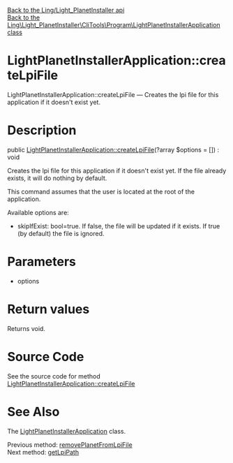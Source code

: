 [Back to the Ling/Light_PlanetInstaller api](https://github.com/lingtalfi/Light_PlanetInstaller/blob/master/doc/api/Ling/Light_PlanetInstaller.md)<br>
[Back to the Ling\Light_PlanetInstaller\CliTools\Program\LightPlanetInstallerApplication class](https://github.com/lingtalfi/Light_PlanetInstaller/blob/master/doc/api/Ling/Light_PlanetInstaller/CliTools/Program/LightPlanetInstallerApplication.md)


LightPlanetInstallerApplication::createLpiFile
================



LightPlanetInstallerApplication::createLpiFile — Creates the lpi file for this application if it doesn't exist yet.




Description
================


public [LightPlanetInstallerApplication::createLpiFile](https://github.com/lingtalfi/Light_PlanetInstaller/blob/master/doc/api/Ling/Light_PlanetInstaller/CliTools/Program/LightPlanetInstallerApplication/createLpiFile.md)(?array $options = []) : void




Creates the lpi file for this application if it doesn't exist yet.
If the file already exists, it will do nothing by default.

This command assumes that the user is located at the root of the application.

Available options are:
- skipIfExist: bool=true. If false, the file will be updated if it exists. If true (by default) the file is ignored.




Parameters
================


- options

    


Return values
================

Returns void.








Source Code
===========
See the source code for method [LightPlanetInstallerApplication::createLpiFile](https://github.com/lingtalfi/Light_PlanetInstaller/blob/master/CliTools/Program/LightPlanetInstallerApplication.php#L234-L274)


See Also
================

The [LightPlanetInstallerApplication](https://github.com/lingtalfi/Light_PlanetInstaller/blob/master/doc/api/Ling/Light_PlanetInstaller/CliTools/Program/LightPlanetInstallerApplication.md) class.

Previous method: [removePlanetFromLpiFile](https://github.com/lingtalfi/Light_PlanetInstaller/blob/master/doc/api/Ling/Light_PlanetInstaller/CliTools/Program/LightPlanetInstallerApplication/removePlanetFromLpiFile.md)<br>Next method: [getLpiPath](https://github.com/lingtalfi/Light_PlanetInstaller/blob/master/doc/api/Ling/Light_PlanetInstaller/CliTools/Program/LightPlanetInstallerApplication/getLpiPath.md)<br>

